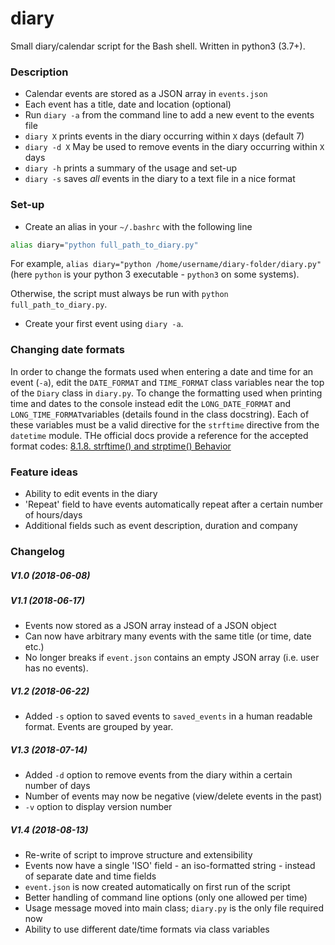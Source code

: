 # diary
Small diary/calendar script for the Bash shell. Written in python3 (3.7+).

### Description
- Calendar events are stored as a JSON array in `events.json`
- Each event has a title, date and location (optional)
- Run `diary -a` from the command line to add a new event to the events file
- `diary X` prints events in the diary occurring within `X` days (default 7)
- `diary -d X` May be used to remove events in the diary occurring within `X` days
- `diary -h` prints a summary of the usage and set-up
- `diary -s` saves _all_ events in the diary to a text file in a nice format

### Set-up
- Create an alias in your `~/.bashrc` with the following line
```sh
alias diary="python full_path_to_diary.py"
```
For example, `alias diary="python /home/username/diary-folder/diary.py"` (here `python` is your python 3 executable - `python3` on some systems).

Otherwise, the script must always be run with `python full_path_to_diary.py`.
- Create your first event using `diary -a`.

### Changing date formats
In order to change the formats used when entering a date and time for an event (`-a`), edit the `DATE_FORMAT` and `TIME_FORMAT` class variables near the top of the `Diary` class in `diary.py`. To change the formatting used when printing time and dates to the console instead edit the `LONG_DATE_FORMAT` and `LONG_TIME_FORMAT`variables (details found in the class docstring). Each of these variables must be a valid directive for the `strftime` directive from the `datetime` module. THe official docs provide a reference for the accepted format codes: [8.1.8. strftime() and strptime() Behavior](https://docs.python.org/3/library/datetime.html#strftime-and-strptime-behavior)
### Feature ideas
- Ability to edit events in the diary
- 'Repeat' field to have events automatically repeat after a certain number of hours/days
- Additional fields such as event description, duration and company

### Changelog
##### V1.0 (2018-06-08)
##### V1.1 (2018-06-17)
- Events now stored as a JSON array instead of a JSON object
- Can now have arbitrary many events with the same title (or time, date etc.)
- No longer breaks if `event.json` contains an empty JSON array (i.e. user has no events).
##### V1.2 (2018-06-22)
- Added `-s` option to saved events to `saved_events` in a human readable format. Events are grouped by year.
##### V1.3 (2018-07-14)
- Added `-d` option to remove events from the diary within a certain number of days
- Number of events may now be negative (view/delete events in the past)
- `-v` option to display version number
##### V1.4 (2018-08-13)
- Re-write of script to improve structure and extensibility
- Events now have a single 'ISO' field - an iso-formatted string - instead of separate date and time fields
- `event.json` is now created automatically on first run of the script
- Better handling of command line options (only one allowed per time)
- Usage message moved into main class; `diary.py` is the only file required now
- Ability to use different date/time formats via class variables
